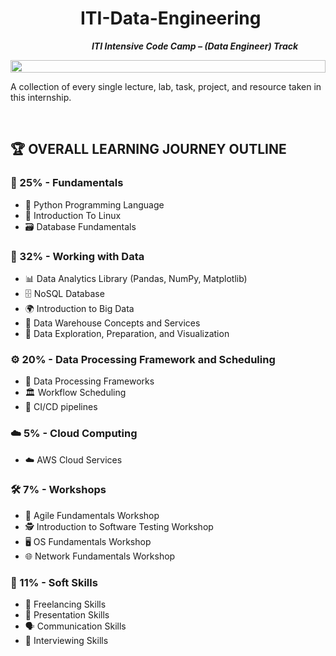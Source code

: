 # &emsp;&emsp;&emsp;&emsp;ITI-Data-Engineering
&emsp;&emsp;&emsp;&emsp;&emsp;&emsp;&emsp;&emsp;&emsp; <b>*ITI Intensive Code Camp – (Data Engineer) Track*</b>
<p align="center"> <img src="https://i.imgur.com/dBaSKWF.gif" height="20" width="100%"> </p> <p align="center">
  
A collection of every single lecture, lab, task, project, and resource taken in this internship.

<br>
  
## 🏆 OVERALL LEARNING JOURNEY OUTLINE

### 🎯 25% - Fundamentals
- 🐍 Python Programming Language
- 🐧 Introduction To Linux
- 🗃️ Database Fundamentals

### 📂 32% - Working with Data
- 📊 Data Analytics Library (Pandas, NumPy, Matplotlib)
- 🗄️ NoSQL Database
- 🌍 Introduction to Big Data
- 🏢 Data Warehouse Concepts and Services
- 🎨 Data Exploration, Preparation, and Visualization
  
### ⚙️ 20% - Data Processing Framework and Scheduling
- 💾 Data Processing Frameworks
- 🏛️ Workflow Scheduling
- 🔁 CI/CD pipelines

### ☁️ 5% - Cloud Computing
- ☁️ AWS Cloud Services

### 🛠️ 7% - Workshops
- 📌 Agile Fundamentals Workshop
- 🕵️ Introduction to Software Testing Workshop
- 🖥️ OS Fundamentals Workshop
- 🌐 Network Fundamentals Workshop

### 🤝 11% - Soft Skills
- 💼 Freelancing Skills
- 🎤 Presentation Skills
- 🗣️ Communication Skills
- 🎯 Interviewing Skills